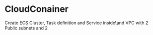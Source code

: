 # CloudConainer
Create ECS Cluster, Task definition and Service inside\and VPC with 2 Public subnets and 2
